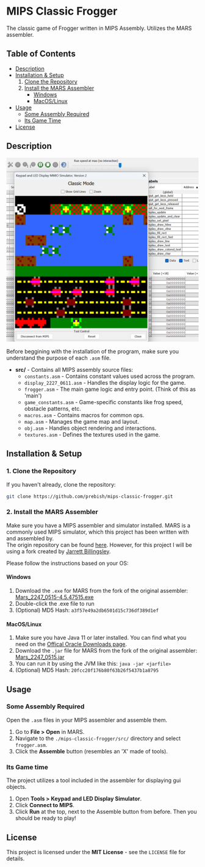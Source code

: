 # MIPS Classic Frogger

The classic game of Frogger written in MIPS Assembly. Utilizes the MARS assembler.

## Table of Contents

- [Description](#description)
- [Installation & Setup](#installation--setup)
    1. [Clone the Repository](#1-clone-the-repository)
    2. [Install the MARS Assembler](#2-install-the-mars-assembler)
        - [Windows](#windows)
        - [MacOS/Linux](#macoslinux)
- [Usage](#usage)
    - [Some Assembly Required](#some-assembly-required)
    - [Its Game Time](#its-game-time)
- [License](#license)

## Description

![project image](./image.png)

Before beggining with the installation of the program, make sure you understand the purpose of each `.asm` file. 

- **src/** - Contains all MIPS assembly source files:
  - `constants.asm` - Contains constant values used across the program.
  - `display_2227_0611.asm` - Handles the display logic for the game.
  - `frogger.asm` - The main game logic and entry point. (Think of this as 'main')
  - `game_constants.asm` - Game-specific constants like frog speed, obstacle patterns, etc.
  - `macros.asm` - Contains macros for common ops.
  - `map.asm` - Manages the game map and layout.
  - `obj.asm` - Handles object rendering and interactions.
  - `textures.asm` - Defines the textures used in the game.

## Installation & Setup

### 1. Clone the Repository

If you haven't already, clone the repository:
```bash
git clone https://github.com/prebish/mips-classic-frogger.git
```

### 2. Install the MARS Assembler
  
Make sure you have a MIPS assembler and simulator installed. MARS is a commonly used MIPS simulator, which this project has been written with and assembled by.  
The origin repository can be found [here](https://github.com/thomasrussellmurphy/MARS_Assembler). However, for this project I will be using a fork created by [Jarrett Billingsley](https://github.com/JarrettBillingsley).  

Please follow the instructions based on your OS:

#### **Windows**

1. Download the `.exe` for MARS from the fork of the original assembler: [Mars_2247_0515-4.5.47515.exe](https://github.com/JarrettBillingsley/MARS_Assembler/raw/master/downloads/Mars_2247_0515-4.5.47515.exe)  
2. Double-click the .exe file to run
3. (Optional) MD5 Hash: `a3f57e49a2db6501d15c736df389d1ef`

#### **MacOS/Linux**

1. Make sure you have Java 11 or later installed. You can find what you need on the [Offical Oracle Downloads page](https://www.oracle.com/java/technologies/downloads/).  
2. Download the `.jar` file for MARS from the fork of the original assembler: [Mars_2247_0515.jar](https://github.com/JarrettBillingsley/MARS_Assembler/raw/master/downloads/Mars_2247_0515.jar)
3. You can run it by using the JVM like this: ```java -jar <jarfile>```  
4. (Optional) MD5 Hash: `20fcc20f176b80f63b26f5437b1a8795`

## Usage

### Some Assembly Required
Open the `.asm` files in your MIPS assembler and assemble them.

1. Go to **File > Open** in MARS.
2. Navigate to the `./mips-classic-frogger/src/` directory and select `frogger.asm`.
3. Click the **Assemble** button (resembles an 'X' made of tools).

### Its Game time
The project utilizes a tool included in the assembler for displaying gui objects.

1. Open **Tools > Keypad and LED Display Simulator**.
2. Click **Connect to MIPS**.
3. Click **Run** at the top, next to the Assemble button from before. Then you should be ready to play!

## License
This project is licensed under the **MIT License** - see the `LICENSE` file for details.
